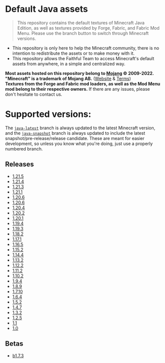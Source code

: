 # Default Java assets

> This repository contains the default textures of Minecraft Java Edition, as well as textures provided by Forge, Fabric, and Fabric Mod Menu.
> Please use the branch button to switch through Minecraft versions.

- This repository is only here to help the Minecraft community, there is no intention to redistribute the assets or to make money with it.
- This repository allows the Faithful Team to access Minecraft's default assets from anywhere, in a simple and centralized way.

**Most assets hosted on this repository belong to [Mojang](https://github.com/Mojang) © 2009-2022. "Minecraft" is a trademark of Mojang AB.**
([Website](https://www.minecraft.net/) & [Terms](https://account.mojang.com/terms))  
**Textures from the Forge and Fabric mod loaders, as well as the Mod Menu mod belong to their respective owners.** If there are any issues, please don't hesitate to contact us.

# Supported versions:
The [`java-latest`](https://github.com/Faithful-Pack/Default-Java/tree/java-latest) branch is always updated to the latest Minecraft version, and the [`java-snapshot`](https://github.com/Faithful-Pack/Default-Java/tree/java-snapshot) branch is always updated to include the latest snapshot/pre-release/release candidate. These are meant for easier development, so unless you know what you're doing, just use a properly numbered branch.
## Releases
- [1.21.5](https://github.com/Faithful-Pack/Default-Java/tree/1.21.5)
- [1.21.4](https://github.com/Faithful-Pack/Default-Java/tree/1.21.4)
- [1.21.3](https://github.com/Faithful-Pack/Default-Java/tree/1.21.3)
- [1.21.1](https://github.com/Faithful-Pack/Default-Java/tree/1.21.1)
- [1.20.6](https://github.com/Faithful-Pack/Default-Java/tree/1.20.6)
- [1.20.6](https://github.com/Faithful-Pack/Default-Java/tree/1.20.6)
- [1.20.4](https://github.com/Faithful-Pack/Default-Java/tree/1.20.4)
- [1.20.2](https://github.com/Faithful-Pack/Default-Java/tree/1.20.2)
- [1.20.1](https://github.com/Faithful-Pack/Default-Java/tree/1.20.1)
- [1.19.4](https://github.com/Faithful-Pack/Default-Java/tree/1.19.4)
- [1.19.3](https://github.com/Faithful-Pack/Default-Java/tree/1.19.3)
- [1.18.2](https://github.com/Faithful-Pack/Default-Java/tree/1.18.2)
- [1.17.1](https://github.com/Faithful-Pack/Default-Java/tree/1.17.1)
- [1.16.5](https://github.com/Faithful-Pack/Default-Java/tree/1.16.5)
- [1.15.2](https://github.com/Faithful-Pack/Default-Java/tree/1.15.2)
- [1.14.4](https://github.com/Faithful-Pack/Default-Java/tree/1.14.4)
- [1.13.2](https://github.com/Faithful-Pack/Default-Java/tree/1.13.2)
- [1.12.2](https://github.com/Faithful-Pack/Default-Java/tree/1.12.2)
- [1.11.2](https://github.com/Faithful-Pack/Default-Java/tree/1.11.2)
- [1.10.2](https://github.com/Faithful-Pack/Default-Java/tree/1.10.2)
- [1.9.4](https://github.com/Faithful-Pack/Default-Java/tree/1.9.4)
- [1.8.9](https://github.com/Faithful-Pack/Default-Java/tree/1.8.9)
- [1.7.10](https://github.com/Faithful-Pack/Default-Java/tree/1.7.10)
- [1.6.4](https://github.com/Faithful-Pack/Default-Java/tree/1.6.4)
- [1.5.2](https://github.com/Faithful-Pack/Default-Java/tree/1.5.2)
- [1.4.7](https://github.com/Faithful-Pack/Default-Java/tree/1.4.7)
- [1.3.2](https://github.com/Faithful-Pack/Default-Java/tree/1.3.2)
- [1.2.5](https://github.com/Faithful-Pack/Default-Java/tree/1.2.5)
- [1.1](https://github.com/Faithful-Pack/Default-Java/tree/1.1)
- [1.0](https://github.com/Faithful-Pack/Default-Java/tree/1.0)

## Betas
- [b1.7.3](https://github.com/Faithful-Pack/Default-Java/tree/b1.7.3)